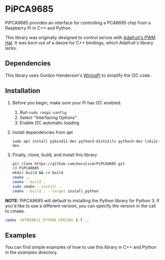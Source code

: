 # PiPCA9685

PiPCA9685 provides an interface for controlling a PCA8695 chip from a Raspberry Pi in C++ and Python.

This library was originally designed to control servos with [Adafruit's PWM Hat](https://www.adafruit.com/product/2327). It was born out of a desire for C++ bindings, which Adafruit's library lacks.

## Dependencies

This library uses Gordon Henderson's [WiringPi](http://wiringpi.com/) to simplify the I2C code.

## Installation

1. Before you begin, make sure your Pi has I2C enabled.

   1. Run `sudo raspi-config`
   2. Select "Interfacing Options"
   3. Enable I2C automatic loading

1. Install dependencies from apt

   ```
   sudo apt install pybind11-dev python3-distutils python3-dev libi2c-dev
   ```

1. Finally, clone, build, and install this library

   ```bash
   git clone https://github.com/barulicm/PiPCA9685.git
   cd PiPCA9685
   mkdir build && cd build
   cmake ..
   cmake --build .
   sudo cmake --install .
   cmake --build . --target install_python
   ```

**NOTE:** PiPCA9685 will default to installing the Python library for Python 3. If you'd like to use a different version, you can specify the version in the call to cmake.

```bash
cmake -DPYBIND11_PYTHON_VERIONS 2.7 ..
```

## Examples

You can find simple examples of how to use this library in C++ and Python in the _examples_ directory.
